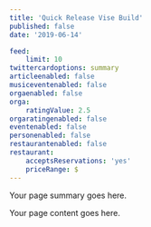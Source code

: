 ```yaml
---
title: 'Quick Release Vise Build'
published: false
date: '2019-06-14'

feed:
    limit: 10
twittercardoptions: summary
articleenabled: false
musiceventenabled: false
orgaenabled: false
orga:
    ratingValue: 2.5
orgaratingenabled: false
eventenabled: false
personenabled: false
restaurantenabled: false
restaurant:
    acceptsReservations: 'yes'
    priceRange: $
---
```


Your page summary goes here.

Your page content goes here.